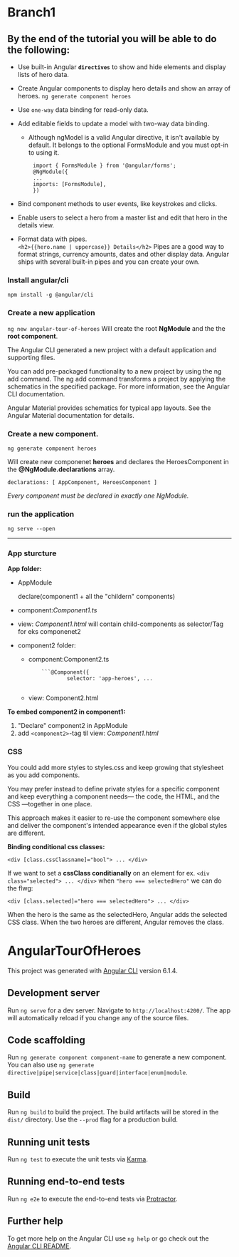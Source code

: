
# Branch1
## By the end of the tutorial you will be able to do the following:
* Use built-in Angular **`directives`** to show and hide elements and display lists of hero data.

* Create Angular components to display hero details and show an array of heroes.
    `ng generate component heroes`

* Use `one-way` data binding for read-only data.

* Add editable fields to update a model with two-way data binding.
    - Although ngModel is a valid Angular directive, it isn't available by default. It belongs to the optional FormsModule and you must opt-in to using it.
```
        import { FormsModule } from '@angular/forms'; 
        @NgModule({
        ...
        imports: [FormsModule],
        })
```
* Bind component methods to user events, like keystrokes and clicks.

* Enable users to select a hero from a master list and edit that hero in the details view.
    
* Format data with pipes.  
    `<h2>{{hero.name | uppercase}} Details</h2>`
    Pipes are a good way to format strings, currency amounts, dates and other display data. Angular ships with several  built-in pipes and you can create your own.

 
### Install angular/cli
`npm install -g @angular/cli`




### Create a new application
`ng new angular-tour-of-heroes`
Will create the root **NgModule** and the the **root component**.

The Angular CLI generated a new project with a default application and supporting files.

You can add pre-packaged functionality to a new project by using the ng add command. The ng add command transforms a project by applying the schematics in the specified package. For more information, see the Angular CLI documentation.

Angular Material provides schematics for typical app layouts. See the Angular Material documentation for details.


### Create a new component.

`ng generate component heroes`

Will create new componenet **heroes** and declares the HeroesComponent in the **@NgModule.declarations** array.

`
declarations: [
  AppComponent,
  HeroesComponent
]
`

*Every component must be declared in exactly one NgModule.*
 

### run the application
`ng serve --open`


***************************************************************
 
### App sturcture

**App folder:**

- AppModule

  declare(component1 + all the "childern" components)

- component:*Component1.ts*
  
- view: *Component1.html* will contain child-components as selector/Tag for eks componenet2 **<app-heroes></app-heroes>**

- component2 folder:
  
  - component:Component2.ts 

			```@Component({
  					selector: 'app-heroes', ...
      ```

   - view: Component2.html
		
**To embed component2 in component1:**

1. "Declare" component2 in AppModule
2. add `<component2>`-tag til view: *Component1.html*



### CSS
You could add more styles to styles.css and keep growing that stylesheet as you add components.

You may prefer instead to define private styles for a specific component and keep everything a component needs— the code, the HTML, and the CSS —together in one place.

This approach makes it easier to re-use the component somewhere else and deliver the component's intended appearance even if the global styles are different.

**Binding conditional css classes:**

`<div [class.cssClassname]="bool"> ... </div>`

If we want to set a **cssClass conditianally** on an element for ex.  `<div class="selected"> ... </div>` when `"hero === selectedHero"` we can do the flwg:

`<div [class.selected]="hero === selectedHero"> ... </div>`

When the hero is the same as the selectedHero, Angular adds the selected CSS class. When the two heroes are different, Angular removes the class.




# AngularTourOfHeroes


This project was generated with [Angular CLI](https://github.com/angular/angular-cli) version 6.1.4.

## Development server

Run `ng serve` for a dev server. Navigate to `http://localhost:4200/`. The app will automatically reload if you change any of the source files.

## Code scaffolding

Run `ng generate component component-name` to generate a new component. You can also use `ng generate directive|pipe|service|class|guard|interface|enum|module`.

## Build

Run `ng build` to build the project. The build artifacts will be stored in the `dist/` directory. Use the `--prod` flag for a production build.

## Running unit tests

Run `ng test` to execute the unit tests via [Karma](https://karma-runner.github.io).

## Running end-to-end tests

Run `ng e2e` to execute the end-to-end tests via [Protractor](http://www.protractortest.org/).

## Further help

To get more help on the Angular CLI use `ng help` or go check out the [Angular CLI README](https://github.com/angular/angular-cli/blob/master/README.md).
